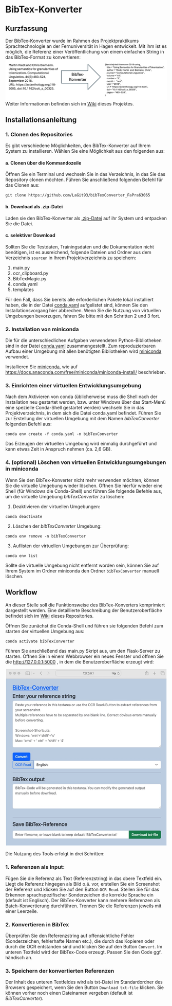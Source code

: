 # BibTex-Konverter

## Kurzfassung
Der BibTex-Konverter wurde im Rahmen des Projektpraktikums Sprachtechnologie an der Fernuniversität in Hagen 
entwickelt. Mit ihm ist es möglich, die Referenz einer Veröffentlichung von einem 
einfachen String in das BibTex-Format zu konvertieren:
![Intro.png](Dokumente%2FIntro.png)
Weiter Informationen
befinden sich im [Wiki](https://github.com/LaGit93/bibTexConverter_FaPra63065/wiki/BibTex%E2%80%90Konverter) dieses Projektes.

## Installationsanleitung 

### 1. Clonen des Repositories
Es gibt verschiedene Möglichkeiten, den BibTex-Konverter auf Ihrem System zu installieren. 
Wählen Sie eine Möglichkeit aus den folgenden aus:

#### a. Clonen über die Kommandozeile
Öffnen Sie ein Terminal und wechseln Sie in das Verzeichnis, in das Sie das Repository
clonen möchten. Führen Sie anschließend folgenden Befehl für das Clonen aus:

```
git clone https://github.com/LaGit93/bibTexConverter_FaPra63065
```

#### b. Download als .zip-Datei
Laden sie den BibTex-Konverter als [.zip-Datei](https://github.com/LaGit93/bibTexConverter_FaPra63065/archive/refs/heads/main.zip) auf ihr System und entpacken Sie die Datei.

#### c. selektiver Download

Sollten Sie die Testdaten, Trainingsdaten und die Dokumentation nicht benötigen, ist es ausreichend, 
folgende Dateien und Ordner aus dem Verzeichnis ```sourcen``` in Ihrem Projektverzeichnis zu speichern:
1. main.py
2. ocr_clipboard.py
3. BibTexMagic.py 
4. conda.yaml
5. templates


Für den Fall, dass Sie bereits alle erforderlichen Pakete lokal installiert haben, die in der
Datei [conda.yaml](https://github.com/LaGit93/bibTexConverter_FaPra63065/blob/main/sourcen/conda.yaml)
aufgelistet sind, können Sie den Installationsvorgang hier abbrechen. Wenn Sie die 
Nutzung von virtuellen Umgebungen bevorzugen, fahren Sie bitte mit den 
Schritten 2 und 3 fort.


### 2. Installation von miniconda

Die für die unterschiedlichen Aufgaben verwendeten Python-Bibliotheken sind in der Datei 
[conda.yaml](https://github.com/LaGit93/bibTexConverter_FaPra63065/blob/main/sourcen/conda.yaml) zusammengestellt. 
Zum reproduzierbaren Aufbau einer Umgebung mit allen benötigten Bibliotheken wird
[miniconda](https://docs.anaconda.com/miniconda/) verwendet. 

Installieren Sie [miniconda](https://docs.anaconda.com/miniconda/), 
wie auf https://docs.anaconda.com/free/miniconda/miniconda-install/ 
beschrieben.



### 3. Einrichten einer virtuellen Entwicklungsumgebung

Nach dem Aktivieren von conda (üblicherweise muss die Shell nach der Installation neu gestartet werden, bzw. unter Windows
über das Start-Menü eine spezielle Conda-Shell gestartet werden) wechseln Sie in das Projektverzeichnis, in dem sich die 
Datei conda.yaml befindet. Führen Sie zur Erstellung der virtuellen Umgebung mit dem Namen 
*bibTexConverter* folgenden Befehl aus:

```
conda env create -f conda.yaml -n bibTexConverter
```

Das Erzeugen der virtuellen Umgebung wird einmalig durchgeführt und kann etwas Zeit in 
Anspruch nehmen (ca. 2,6 GB).

### 4. (optional) Löschen von virtuellen Entwicklungsumgebungen in miniconda
Wenn Sie den BibTex-Konverter nicht mehr verwenden möchten, können Sie die virtuelle
Umgebung wieder löschen. Öffnen Sie hierfür wieder eine Shell (für Windows die Conda-Shell)
und führen Sie folgende Befehle aus, um die virtuelle Umgebung *bibTexConverter* zu löschen:
1. Deaktivieren der virtuellen Umgebungen:
```
conda deactivate
```
2. Löschen der *bibTexConverter* Umgebung:
```
conda env remove -n bibTexConverter
```
3. Auflisten der virtuellen Umgebungen zur Überprüfung:
```
conda env list
```

Sollte die virtuelle Umgebung nicht entfernt worden sein, können Sie auf Ihrem System
im Ordner miniconda den Ordner ```bibTexConverter``` manuell löschen.


## Workflow

An dieser Stelle soll die Funktionsweise des BibTex-Konverters komprimiert dargestellt werden.
Eine detaillierte Beschreibung der Benutzeroberfläche befindet sich im [Wiki](https://github.com/LaGit93/bibTexConverter_FaPra63065/wiki/BibTex%E2%80%90Konverter/#Benutzeroberfl%C3%A4che)
dieses Repositories. 

Öffnen Sie zunächst die Conda-Shell und führen sie folgenden Befehl zum starten der virtuellen Umgebung aus:
```
conda activate bibTexConverter
```

Führen Sie anschließend das main.py Skript aus, um den Flask-Server zu starten. Öffnen Sie in einem Webbrowser ein neues Fenster und öffnen Sie die  http://127.0.0.1:5000 , in dem die Benutzeroberfläche erzeugt wird:
<p align="center">
<img src="https://github.com/LaGit93/bibTexConverter_FaPra63065/blob/main/Dokumente/WebApp.jpeg" width="500"/>
</p>

Die Nutzung des Tools erfolgt in drei Schritten:

### 1. Referenzen als Input:
Fügen Sie die Referenz als Text (Referenzstring) in das obere Textfeld ein. Liegt die 
Referenz hingegen als Bild o.ä. vor, erstellen Sie ein Screenshot der Referenz und klicken Sie auf den Button ```OCR Read```. 
Stellen Sie für das Erkennen sprachspezifischer Sonderzeichen die korrekte Sprache ein (default ist Englisch).
Der BibTex-Konverter kann mehrere Referenzen als Batch-Konvertierung durchführen. Trennen Sie die Referenzen jeweils mit einer Leerzeile.

### 2. Konvertieren in BibTex
Überprüfen Sie den Referenzstring auf offensichtliche Fehler (Sonderzeichen, fehlerhafte Namen etc.), die durch das Kopieren oder durch die OCR entstanden sind und klicken Sie auf den Button ```Convert```.
Im unteren Textfeld wird der BibTex-Code erzeugt. Passen Sie den Code ggf. händisch an.

### 3. Speichern der konvertierten Referenzen
Der Inhalt des unteren Textfeldes wird als txt-Datei im Standardordner des Browsers gespeichert, wenn Sie den Button ```Download txt-file``` klicken.
Sie können vorher noch einen Dateinamen vergeben (default ist *BibTexConverter*).


